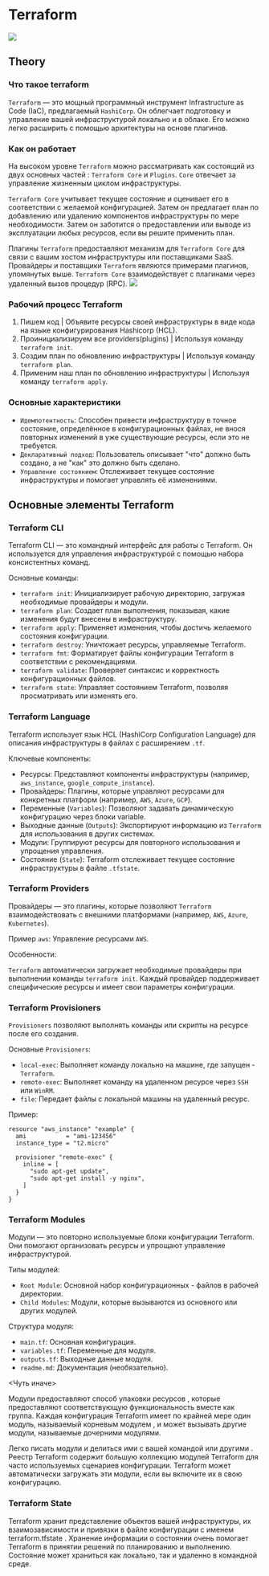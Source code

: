 # Terraform
![](https://miro.medium.com/v2/resize:fit:400/1*lG-hTnKrmpQO306772jGpg.png)
## Theory
### Что такое terraform 
`Terraform` — это мощный программный инструмент Infrastructure as Code (IaC), предлагаемый `HashiCorp`. Он облегчает подготовку и управление вашей инфраструктурой локально и в облаке. Его можно легко расширить с помощью архитектуры на основе плагинов.
### Как он работает
На высоком уровне `Terraform` можно рассматривать как состоящий из двух основных частей : `Terraform Core` и `Plugins`. `Core` отвечает за управление жизненным циклом инфраструктуры.

`Terraform Core` учитывает текущее состояние и оценивает его в соответствии с желаемой конфигурацией. Затем он предлагает план по добавлению или удалению компонентов инфраструктуры по мере необходимости. Затем он заботится о предоставлении или выводе из эксплуатации любых ресурсов, если вы решите применить план.

Плагины `Terraform` предоставляют механизм для `Terraform Core` для связи с вашим хостом инфраструктуры или поставщиками SaaS. Провайдеры и поставщики `Terraform` являются примерами плагинов, упомянутых выше. `Terraform Core` взаимодействует с плагинами через удаленный вызов процедур (RPC).
![](https://spacelift.io/_next/image?url=https%3A%2F%2Fspaceliftio.wpcomstaging.com%2Fwp-content%2Fuploads%2F2021%2F07%2Fterraform-definition.jpg&w=1920&q=75)
### Рабочий процесс Terraform
1. Пишем код | Объявите ресурсы своей инфраструктуры в виде кода на языке конфигурирования Hashicorp (HCL). 
2. Проинициализируем все providers(plugins) | Используя команду `terraform init`.
3. Создим план по обновлению инфраструктуры | Используя команду `terraform plan`.
4. Применим наш план по обновлению инфраструктуры | Используя команду `terraform apply`.

### Основные характеристики
- `Идемпотентность`: Способен привести инфраструктуру в точное состояние, определённое в конфигурационных файлах, не внося повторных изменений в уже существующие ресурсы, если это не требуется.
- `Декларативный подход`: Пользователь описывает "что" должно быть создано, а не "как" это должно быть сделано.
- `Управление состоянием`: Отслеживает текущее состояние инфраструктуры и помогает управлять её изменениями.

## Основные элементы Terraform
### Terraform CLI
Terraform CLI — это командный интерфейс для работы с Terraform. Он используется для управления инфраструктурой с помощью набора консистентных команд.

Основные команды:

- `terraform init`: Инициализирует рабочую директорию, загружая необходимые провайдеры и модули.
- `terraform plan`: Создает план выполнения, показывая, какие изменения будут внесены в инфраструктуру.
- `terraform apply`: Применяет изменения, чтобы достичь желаемого состояния конфигурации.
- `terraform destroy`: Уничтожает ресурсы, управляемые Terraform.
- `terraform fmt`: Форматирует файлы конфигурации Terraform в соответствии с рекомендациями.
- `terraform validate`: Проверяет синтаксис и корректность конфигурационных файлов.
- `terraform state`: Управляет состоянием Terraform, позволяя просматривать или изменять его.

### Terraform Language
Terraform использует язык HCL (HashiCorp Configuration Language) для описания инфраструктуры в файлах с расширением `.tf`.

Ключевые компоненты:

- Ресурсы: Представляют компоненты инфраструктуры (например, `aws_instance`, `google_compute_instance`).
- Провайдеры: Плагины, которые управляют ресурсами для конкретных платформ (например, `AWS`, `Azure`, `GCP`).
- Переменные (`Variables`): Позволяют задавать динамическую конфигурацию через блоки variable.
- Выходные данные (`Outputs`): Экспортируют информацию из `Terraform` для использования в других системах.
- Модули: Группируют ресурсы для повторного использования и упрощения управления.
- Состояние (`State`): Terraform отслеживает текущее состояние инфраструктуры в файле `.tfstate`.
### Terraform Providers
Провайдеры — это плагины, которые позволяют `Terraform` взаимодействовать с внешними платформами (например, `AWS`, `Azure`, `Kubernetes`).

Пример `aws`: Управление ресурсами `AWS`.

Особенности:

`Terraform` автоматически загружает необходимые провайдеры при выполнении команды `terraform init`.
Каждый провайдер поддерживает специфические ресурсы и имеет свои параметры конфигурации.
### Terraform Provisioners
`Provisioners` позволяют выполнять команды или скрипты на ресурсе после его создания.

Основные `Provisioners`:

- `local-exec`: Выполняет команду локально на машине, где запущен - `Terraform`.
- `remote-exec`: Выполняет команду на удаленном ресурсе через `SSH` или `WinRM`.
- `file`: Передает файлы с локальной машины на удаленный ресурс.

Пример:

```hcl
resource "aws_instance" "example" {
  ami           = "ami-123456"
  instance_type = "t2.micro"

  provisioner "remote-exec" {
    inline = [
      "sudo apt-get update",
      "sudo apt-get install -y nginx",
    ]
  }
}
```
### Terraform Modules
Модули — это повторно используемые блоки конфигурации Terraform. Они помогают организовать ресурсы и упрощают управление инфраструктурой.

Типы модулей:

- `Root Module`: Основной набор конфигурационных - файлов в рабочей директории.
- `Child Modules`: Модули, которые вызываются из основного или других модулей.

Структура модуля:

- `main.tf`: Основная конфигурация.
- `variables.tf`: Переменные для модуля.
- `outputs.tf`: Выходные данные модуля.
- `readme.md`: Документация (необязательно).

<Чуть иначе>

Модули предоставляют способ упаковки ресурсов , которые предоставляют соответствующую функциональность вместе как группа. Каждая конфигурация Terraform имеет по крайней мере один модуль, называемый корневым модулем , и может вызывать другие модули, называемые дочерними модулями. 

Легко писать модули и делиться ими с вашей командой или другими . Реестр Terraform содержит большую коллекцию модулей Terraform для часто используемых сценариев конфигурации. Terraform может автоматически загружать эти модули, если вы включите их в свою конфигурацию.
### Terraform State
Terraform хранит представление объектов вашей инфраструктуры, их взаимозависимости и привязки в файле конфигурации с именем terraform.tfstate . Хранение информации о состоянии очень помогает Terraform в принятии решений по планированию и выполнению. Состояние может храниться как локально, так и удаленно в командной среде.